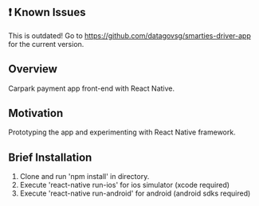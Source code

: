 ## :exclamation: Known Issues

This is outdated! Go to https://github.com/datagovsg/smarties-driver-app for the current version.

## Overview

Carpark payment app front-end with React Native.

## Motivation

Prototyping the app and experimenting with React Native framework.

## Brief Installation

1. Clone and run 'npm install' in directory.
2. Execute 'react-native run-ios' for ios simulator (xcode required)
3. Execute 'react-native run-android' for android (android sdks required)
